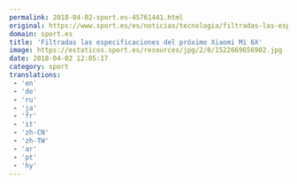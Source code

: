 ```yaml
---
permalink: 2018-04-02-sport.es-45761441.html
original: https://www.sport.es/es/noticias/tecnologia/filtradas-las-especificaciones-del-proximo-xiaomi-6729349?utm_source=rss-noticias&utm_medium=feed&utm_campaign=tecnologia
domain: sport.es
title: 'Filtradas las especificaciones del próximo Xiaomi Mi 6X'
image: https://estaticos.sport.es/resources/jpg/2/0/1522669656902.jpg
date: 2018-04-02 12:05:17
category: sport
translations: 
 - 'en'
 - 'de'
 - 'ru'
 - 'ja'
 - 'fr'
 - 'it'
 - 'zh-CN'
 - 'zh-TW'
 - 'ar'
 - 'pt'
 - 'hy'
---
```


